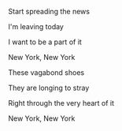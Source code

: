 Start spreading the news

I'm leaving today

I want to be a part of it

New York, New York

These vagabond shoes

They are longing to stray

Right through the very heart of it

New York, New York